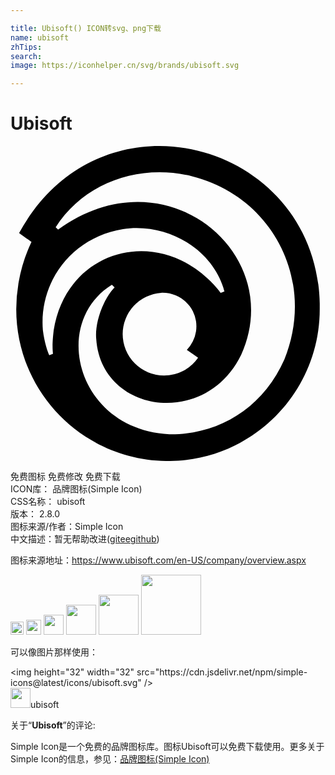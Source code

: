 ```yaml
---

title: Ubisoft() ICON转svg、png下载
name: ubisoft
zhTips: 
search: 
image: https://iconhelper.cn/svg/brands/ubisoft.svg

---
```


# Ubisoft  <small style="font-size: 60%;font-weight: 100"></small>

<div id="svg" class="svg-wrap">
<svg role="img" viewBox="0 0 24 24" xmlns="http://www.w3.org/2000/svg"><title>Ubisoft icon</title><path d="M23.561 11.989C23.301-.304 6.953-4.89.655 6.634c.282.206.661.477.943.672a11.748 11.748 0 0 0-.976 3.068 11.886 11.886 0 0 0-.184 2.071c0 6.374 5.182 11.556 11.567 11.556s11.556-5.171 11.556-11.556v-.455zM3.29 14.048c-.152 1.247-.054 1.637-.054 1.789l-.282.098c-.108-.206-.369-.932-.488-1.908-.304-3.718 2.233-7.068 6.103-7.697 3.545-.52 6.938 1.68 7.729 4.759l-.282.098c-.087-.087-.228-.336-.77-.878-4.282-4.282-11.003-2.32-11.957 3.74zm11.003 2.082a3.145 3.145 0 0 1-2.591 1.355 3.151 3.151 0 0 1-3.155-3.155 3.159 3.159 0 0 1 2.927-3.144c1.019-.043 1.973.51 2.417 1.398a2.58 2.58 0 0 1-.455 2.949c.293.206.575.401.856.596zm6.58.119c-1.669 3.783-5.106 5.767-8.77 5.713-7.035-.347-9.084-8.466-4.38-11.393l.206.206c-.076.108-.358.325-.791 1.182-.51 1.041-.672 2.081-.607 2.732.369 5.67 8.315 6.83 11.046 1.214C21.057 8.217 11.821.401 3.625 6.374l-.184-.184c2.157-3.382 6.374-4.889 10.396-3.881 6.147 1.55 9.453 7.957 7.035 13.941z"/></svg>
</div>
<detail full-name='ubisoft'></detail>

<div class="detail-page">
<p>
<span><span class="badge-success badge">免费图标</span> <span class="badge-success badge">免费修改</span>  <span class="badge-success badge">免费下载</span> </span>
<br/>
<span>
ICON库：
<span class="badge-secondary badge">品牌图标(Simple Icon)</span> 
</span>
<br/>
<span>
CSS名称：
<span class="badge-secondary badge">ubisoft</span> 
</span>

<br/>
<span>
版本：
<span class="badge-secondary badge">2.8.0</span> 
</span>
<br/>
<span>图标来源/作者：<span class="badge-light badge">Simple Icon</span></span> 
<br/>
<span class="zh-detail">中文描述：暂无<span class="help-link"><span>帮助改进</span>(<a href="https://gitee.com/liuwave/icon-helper/edit/master/json/brands/ubisoft.json" target="_blank" rel="noopener noreferrer">gitee</a><a href="https://github.com/liuwave/icon-helper/edit/master/json/brands/ubisoft.json" target="_blank" rel="noopener noreferrer">github</a></span>)</span><br/>
</p>
</div><div class="description description alert alert-light"><p>图标来源地址：<a href="https://www.ubisoft.com/en-US/company/overview.aspx" target="_blank" rel="noopener noreferrer">https://www.ubisoft.com/en-US/company/overview.aspx</a></p></div>
<div class="alert alert-dark">
<img height="21" width="21" src="https://cdn.jsdelivr.net/npm/simple-icons@latest/icons/ubisoft.svg" />
<img height="24" width="24" src="https://cdn.jsdelivr.net/npm/simple-icons@latest/icons/ubisoft.svg" />
<img height="32" width="32" src="https://cdn.jsdelivr.net/npm/simple-icons@latest/icons/ubisoft.svg" />
<img height="48" width="48" src="https://cdn.jsdelivr.net/npm/simple-icons@latest/icons/ubisoft.svg" />
<img height="64" width="64" src="https://cdn.jsdelivr.net/npm/simple-icons@latest/icons/ubisoft.svg" />
<img height="96" width="96" src="https://cdn.jsdelivr.net/npm/simple-icons@latest/icons/ubisoft.svg" />

</div>
<div>
  <p>可以像图片那样使用：    
  </p>
  <div class="alert alert-primary" style="font-size: 14px">
    &lt;img height="32" width="32" src="https://cdn.jsdelivr.net/npm/simple-icons@latest/icons/ubisoft.svg" /&gt;
    <copy-btn content='<img height="32" width="32" src="https://cdn.jsdelivr.net/npm/simple-icons@latest/icons/ubisoft.svg" />'></copy-btn>
  </div>
  <div class="alert alert-secondary">
    <img height="32" width="32" src="https://cdn.jsdelivr.net/npm/simple-icons@latest/icons/ubisoft.svg" />ubisoft
    <copy-btn content="ubisoft" btn-title="复制图标名称"></copy-btn>
  </div>
</div>
<div class="icon-detail__container">
<p>关于“<b>Ubisoft</b>”的评论:</p>
</div>
<Vssue title="关于“Ubisoft”的评论" />
<div><p>Simple Icon是一个免费的品牌图标库。图标Ubisoft可以免费下载使用。更多关于  Simple Icon的信息，参见：<a target="_blank" href="https://iconhelper.cn/brands.html">品牌图标(Simple Icon)</a>
</p></div>
